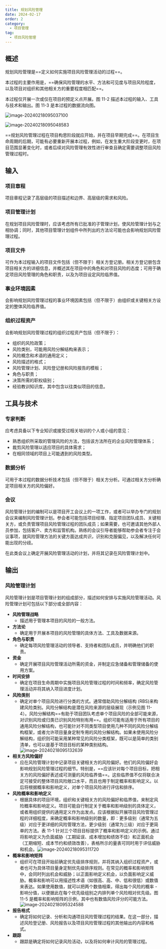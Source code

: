 ```yaml
---
title: 规划风险管理
date: 2024-02-17
order: 2
category:
  - 项目管理
tag:
  - 项目风险管理
---
```


## 概述

规划风险管理是==定义如何实施项目风险管理活动的过程==。

本过程的主要作用是，==确保风险管理的水平、方法和可见度与项目风险程度，以及项目对组织和其他相关方的重要程度相匹配==。

本过程仅开展一次或仅在项目的预定义点开展。图 11-2 描述本过程的输入、工具与技术和输出。图 11-3 是本过程的数据流向图。

![image-20240218095037100](https://raw.githubusercontent.com/GodX-18/picBed/main/image-20240218095037100.png)

![image-20240218095048583](https://raw.githubusercontent.com/GodX-18/picBed/main/image-20240218095048583.png)

==规划风险管理过程在项目构思阶段就应开始，并在项目早期完成==。在项目生命周期的后期，可能有必要重新开展本过程，例如，在发生重大阶段变更时，在项目范围显著变化时，或者后续对风险管理有效性进行审查且确定需要调整项目风险管理过程时。

## 输入

### 项目章程

项目章程记录了高层级的项目描述和边界、高层级的需求和风险。

### 项目管理计划

在规划项目风险管理时，应该考虑所有已批准的子管理计划，使风险管理计划与之相协调；同时，其他项目管理计划组件中所列出的方法论可能也会影响规划风险管理过程。

### 项目文件

可作为本过程输入的项目文件包括（但不限于）相关方登记册。相关方登记册包含项目相关方的详细信息，并概述其在项目中的角色和对项目风险的态度；可用于确定项目风险管理的角色和职责，以及为项目设定风险临界值。

### 事业环境因素

会影响规划风险管理过程的事业环境因素包括（但不限于）由组织或关键相关方设定的整体风险临界值。 

### 组织过程资产

会影响规划风险管理过程的组织过程资产包括（但不限于）：

* 组织的风险政策；
* 风险类别，可能用风险分解结构来表示；
* 风险概念和术语的通用定义；
* 风险描述的格式；
* 风险管理计划、风险登记册和风险报告的模板；
* 角色与职责；
* 决策所需的职权级别；
* 经验教训知识库，其中包含以往类似项目的信息。

## 工具与技术

### 专家判断

应考虑具备以下专业知识或接受过相关培训的个人或小组的意见：

* 熟悉组织所采取的管理风险的方法，包括该方法所在的企业风险管理体系；
* 裁剪风险管理以适应项目的具体需求；
* 在相同领域的项目上可能遇到的风险类型。

### 数据分析

可用于本过程的数据分析技术包括（但不限于）相关方分析。可通过相关方分析确定项目相关方的风险偏好。

### 会议

风险管理计划的编制可以是项目开工会议上的一项工作，或者可以举办专门的规划会议来编制风险管理计划。参会者可能包括项目经理、指定项目团队成员、关键相关方，或负责管理项目风险管理过程的团队成员；如果需要，也可邀请其他外部人员参加，包括客户、卖方和监管机构。熟练的会议引导者能够帮助参会者专注于会议事项，就风险管理方法的关键方面达成共识，识别和克服偏见，以及解决任何可能出现的分歧。

在此类会议上确定开展风险管理活动的计划，并将其记录在风险管理计划中。

## 输出

### 风险管理计划

风险管理计划是项目管理计划的组成部分，描述如何安排与实施风险管理活动。风险管理计划可包括以下部分或全部内容：

* **风险管理战略**
  * 描述用于管理本项目的风险的一般方法。
* **方法论**
  * 确定用于开展本项目的风险管理的具体方法、工具及数据来源。
* **角色与职责**
  * 确定每项风险管理活动的领导者、支持者和团队成员，并明确他们的职责。
* **资金**
  * 确定开展项目风险管理活动所需的资金，并制定应急储备和管理储备的使用方案。
* **时间安排**
  * 确定在项目生命周期中实施项目风险管理过程的时间和频率，确定风险管理活动并将其纳入项目进度计划。
* **风险类别**
  * 确定对单个项目风险进行分类的方式。通常借助风险分解结构 (RBS)来构建风险类别。风险分解结构是潜在风险来源的层级展现（示例见图 11-4）。风险分解结构==有助于项目团队考虑单个项目风险的全部可能来源，对识别风险或归类已识别风险特别有用==。组织可能有适用于所有项目的通用风险分解结构，也可能针对不同类型项目使用几种不同的风险分解结构框架，或者允许项目量身定制专用的风险分解结构。如果未使用风险分解结构，组织则可能采用某种常见的风险分类框架，既可以是简单的类别清单，也可以是基于项目目标的某种类别结构。![image-20240218095132639](https://raw.githubusercontent.com/GodX-18/picBed/main/image-20240218095132639.png)
* **相关方风险偏好**
  * 应在风险管理计划中记录项目关键相关方的风险偏好。他们的风险偏好会影响规划风险管理过程的细节。特别是，==应该针对每个项目目标，把相关方的风险偏好表述成可测量的风险临界值==。这些临界值不仅将联合决定可接受的整体项目风险敞口水平，而且也用于制定概率和影响定义。以后将根据概率和影响定义，对单个项目风险进行评估和排序。
* **风险概率和影响定义**
  * 根据具体的项目环境，组织和关键相关方的风险偏好和临界值，来制定风险概率和影响定义。项目可能自行制定关于概率和影响级别的具体定义，或者用组织提供的通用定义作为出发点。应该根据拟开展项目风险管理过程的详细程度，来确定概率和影响级别的数量，即：更多级别（通常为五级）对应于更详细的风险管理方法，更少级别（通常为三级）对应于更简单的方法。表 11-1 针对三个项目目标提供了概率和影响定义的示例。通过将影响定义为负面威胁（工期延误、成本增加和绩效不佳）和正面机会（工期缩短、成本节约和绩效改善），表格所示的量表可同时用于评估威胁和机会。![image-20240218095311720](https://raw.githubusercontent.com/GodX-18/picBed/main/image-20240218095311720.png)
* **概率和影响矩阵**
  * 组织可在项目开始前确定优先级排序规则，并将其纳入组织过程资产，或者也可为具体项目量身定制优先级排序规则。在常见的概率和影响矩阵中，会同时列出机会和威胁；以正面影响定义机会，以负面影响定义威胁。概率和影响可以用描述性术语（如很高、高、中、低和很低）或数值来表达。如果使用数值，就可以把两个数值相乘，得出每个风险的概率 - 影响分值，以便据此在每个优先级组别之内排列单个风险相对优先级。图 11-5 是概率和影响矩阵的示例，其中也有数值风险评分的可能方法。![image-20240218095324588](https://raw.githubusercontent.com/GodX-18/picBed/main/image-20240218095324588.png)
* **报告格式**
  * 确定将如何记录、分析和沟通项目风险管理过程的结果。在这一部分，描述风险登记册、风险报告以及项目风险管理过程的其他输出的内容和格式。 
* **跟踪**
  * 跟踪是确定将如何记录风险活动，以及将如何审计风险的管理过程。
